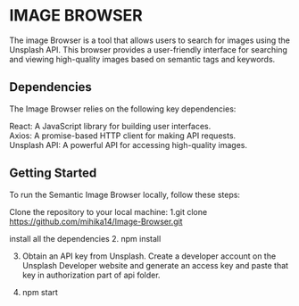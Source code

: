 # IMAGE BROWSER
The image Browser is a tool that allows users to search for images using the Unsplash API. This browser provides a user-friendly interface for searching and viewing high-quality images based on semantic tags and keywords.

## Dependencies
The Image Browser relies on the following key dependencies:

React: A JavaScript library for building user interfaces.<br/>
Axios: A promise-based HTTP client for making API requests.<br/>
Unsplash API: A powerful API for accessing high-quality images.

## Getting Started
To run the Semantic Image Browser locally, follow these steps:

Clone the repository to your local machine:
1.git clone https://github.com/mihika14/Image-Browser.git

install all the dependencies
2. npm install

3. Obtain an API key from Unsplash. Create a developer account on the Unsplash Developer website and generate an access key and paste that key in authorization part of api folder.

4. npm start

